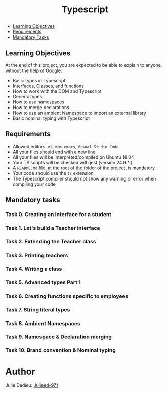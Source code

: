 # <p align="center">Typescript</p>

- [Learning Objectives](#Learning_Objectives)
- [Requirements](#requirements)
- [Mandatory Tasks](#Mandatory_Tasks)


## Learning Objectives

At the end of this project, you are expected to be able to explain to anyone, without the help of Google:


- Basic types in Typescript
- Interfaces, Classes, and functions
- How to work with the DOM and Typescript
- Generic types
- How to use namespaces
- How to merge declarations
- How to use an ambient Namespace to import an external library
- Basic nominal typing with Typescript

## Requirements

- Allowed editors: `vi`, `vim`, `emacs`, `Visual Studio Code`
- All your files should end with a new line
- All your files will be interpreted/compiled on Ubuntu 18.04
- Your TS scripts will be checked with jest (version 24.9.* )
- A `README.md` file, at the root of the folder of the project, is mandatory
- Your code should use the `ts` extension
- The Typescript compiler should not show any warning or error when compiling your code

## Mandatory tasks

### Task 0. Creating an interface for a student
### Task 1. Let's build a Teacher interface
### Task 2. Extending the Teacher class
### Task 3. Printing teachers
### Task 4. Writing a class
### Task 5. Advanced types Part 1
### Task 6. Creating functions specific to employees
### Task 7. String literal types
### Task 8. Ambient Namespaces
### Task 9. Namespace & Declaration merging
### Task 10. Brand convention & Nominal typing

# Author

Julie Dedieu: [Julieed-971](https://github.com/Julieed-971/)